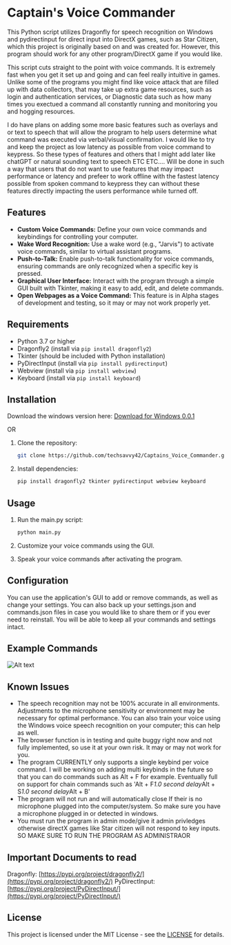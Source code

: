# Captain's Voice Commander

This Python script utilizes Dragonfly for speech recognition on Windows and pydirectinput for direct input into DirectX games, such as Star Citizen, which this project is originally based on and was created for. However, this program should work for any other program/DirectX game if you would like.

This script cuts straight to the point with voice commands. It is extremely fast when you get it set up and going and can feel really intuitive in games. Unlike some of the programs you might find like voice attack that are filled up with data collectors, that may take up extra game resources, such as login and authentication services, or Diagnostic data such as how many times you exectued a command all constantly running and monitoring you and hogging resources. 

I do have plans on adding some more basic features such as overlays and or text to speech that will allow the program to help users determine what command was executed via verbal/visual confirmation. I would like to try and keep the project as low latency as possible from voice command to keypress. So these types of features and others that I might add later like chatGPT or natural sounding text to speech ETC ETC.... Will be done in such a way that users that do not want to use features that may impact performance or latency and prefeer to work offline with the fastest latency possible from spoken command to keypress they can without these features directly impacting the users performance while turned off.

## Features

- **Custom Voice Commands:** Define your own voice commands and keybindings for controlling your computer.
- **Wake Word Recognition:** Use a wake word (e.g., "Jarvis") to activate voice commands, similar to virtual assistant programs.
- **Push-to-Talk:** Enable push-to-talk functionality for voice commands, ensuring commands are only recognized when a specific key is pressed.
- **Graphical User Interface:** Interact with the program through a simple GUI built with Tkinter, making it easy to add, edit, and delete commands.
- **Open Webpages as a Voice Command:** This feature is in Alpha stages of development and testing, so it may or may not work properly yet.

## Requirements

- Python 3.7 or higher
- Dragonfly2 (install via `pip install dragonfly2`)
- Tkinter (should be included with Python installation)
- PyDirectInput (install via `pip install pydirectinput`)
- Webview (install via `pip install webview`)
- Keyboard (install via `pip install keyboard`)

## Installation
Download the windows version here:
[Download for Windows 0.0.1](https://github.com/techsavvy42/Captains_Voice_Commander/raw/0.0.1-Windows/CaptainsVoiceCommander.zip?download=)

OR

1. Clone the repository:

    ```sh
    git clone https://github.com/techsavvy42/Captains_Voice_Commander.git
    ```

2. Install dependencies:

    ```sh
    pip install dragonfly2 tkinter pydirectinput webview keyboard
    ```

## Usage

1. Run the main.py script:

    ```sh
    python main.py
    ```

2. Customize your voice commands using the GUI.

3. Speak your voice commands after activating the program.

## Configuration

You can use the application's GUI to add or remove commands, as well as change your settings. You can also back up your settings.json and commands.json files in case you would like to share them or if you ever need to reinstall. You will be able to keep all your commands and settings intact.

## Example Commands

![Alt text](https://i.imgur.com/BznMYOG.png)

## Known Issues

- The speech recognition may not be 100% accurate in all environments. Adjustments to the microphone sensitivity or environment may be necessary for optimal performance. You can also train your voice using the Windows voice speech recognition on your computer; this can help as well.
- The browser function is in testing and quite buggy right now and not fully implemented, so use it at your own risk. It may or may not work for you.
- The program CURRENTLY only supports a single keybind per voice command. I will be working on adding multi keybinds in the future so that you can do commands such as Alt + F for example. Eventually full on support for chain commands such as 'Alt + F*1.0 second delay*Alt + S*1.0 second delay*Alt + B'
- The program will not run and will automatically close If their is no microphone plugged into the computer/system. So make sure you have a microphone plugged in or detected in windows.
- You must run the program in admin mode/give it admin privledges otherwise directX games like Star citizen will not respond to key inputs. SO MAKE SURE TO RUN THE PROGRAM AS ADMINISTRAOR

## Important Documents to read

Dragonfly: [https://pypi.org/project/dragonfly2/](https://pypi.org/project/dragonfly2/)
PyDirectInput: [https://pypi.org/project/PyDirectInput/](https://pypi.org/project/PyDirectInput/)

## License

This project is licensed under the MIT License - see the [LICENSE](https://www.mit.edu/~amini/LICENSE.md) for details.
